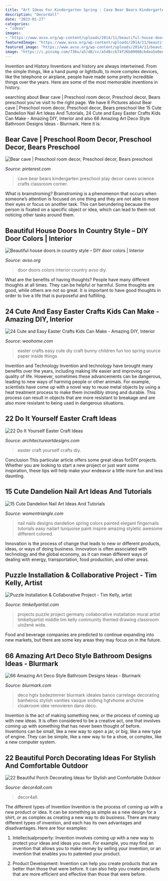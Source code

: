 ```yaml
---
title: "Art Ideas For Kindergarten Spring : Cave Bear Bears Kindergarten Preschool Play Decor Caves Science Crafts Classroom Corner"
description: "Decor4all"
date: "2023-01-27"
categories:
- "ideas"
images:
- "https://www.avso.org/wp-content/uploads/2014/11/beautiful-house-doors-in-country-style-diy-door-colors-1415027696.jpg"
featuredImage: "https://www.avso.org/wp-content/uploads/2014/11/beautiful-house-doors-in-country-style-diy-door-colors-1415027696.jpg"
featured_image: "https://www.avso.org/wp-content/uploads/2014/11/beautiful-house-doors-in-country-style-diy-door-colors-1415027696.jpg"
image: "https://i.pinimg.com/736x/a5/d8/cc/a5d8cc674f26b89008cbdea5e0ed4bc7--class-room-teddy-bears.jpg"
---
```



Invention and History
Inventions and history are always intertwined. From the simple things, like a hand pump or lightbulb, to more complex devices, like the telephone or airplane, people have made some pretty incredible things over the years. Here are some of the most memorable inventions in history.

	

		
searching about Bear cave | Preschool room decor, Preschool decor, Bears preschool you've visit to the right page. We have 8 Pictures about Bear cave | Preschool room decor, Preschool decor, Bears preschool like 15 Cute Dandelion Nail Art Ideas And Tutorials, 24 Cute and Easy Easter Crafts Kids Can Make - Amazing DIY, Interior and also 66 Amazing Art Deco Style Bathroom Designs Ideas - Blurmark. Here it is:
		
    
## Bear Cave | Preschool Room Decor, Preschool Decor, Bears Preschool

<img loading=lazy src="https://i.pinimg.com/736x/a5/d8/cc/a5d8cc674f26b89008cbdea5e0ed4bc7--class-room-teddy-bears.jpg" onerror="this.onerror=null;this.src='https://tse4.mm.bing.net/th?id=OIP.t05wD7LaviGZHwyqmQoyZAAAAA&amp;pid=15.1';" alt="Bear cave | Preschool room decor, Preschool decor, Bears preschool">

_Source: pinterest.com_

>cave bear bears kindergarten preschool play decor caves science crafts classroom corner. 

	

What is brainstroming?
Brainstroming is a phenomenon that occurs when someone’s attention is focused on one thing and they are not able to move their eyes or focus on another task. This can berundering because the person is fixated on a specific object or idea, which can lead to them not noticing other tasks around them.

    
## Beautiful House Doors In Country Style – DIY Door Colors | Interior

<img loading=lazy src="https://www.avso.org/wp-content/uploads/2014/11/beautiful-house-doors-in-country-style-diy-door-colors-1415027696.jpg" onerror="this.onerror=null;this.src='https://tse3.mm.bing.net/th?id=OIP.aDD1YXmyYSrdzOd034BufwHaKe&amp;pid=15.1';" alt="Beautiful house doors in country style – DIY door colors | Interior">

_Source: avso.org_

>door doors colors interior country avso diy. 

	

What are the benefits of having thoughts?
People have many different thoughts at all times. They can be helpful or harmful. Some thoughts are good, while others are not so great. It is important to have good thoughts in order to live a life that is purposeful and fulfilling.

    
## 24 Cute And Easy Easter Crafts Kids Can Make - Amazing DIY, Interior

<img loading=lazy src="http://www.woohome.com/wp-content/uploads/2014/04/Easter-Crafts-for-Kids-23.jpg" onerror="this.onerror=null;this.src='https://tse1.mm.bing.net/th?id=OIP.oxBblqw7AF6DXZUOU3_wCwHaLH&amp;pid=15.1';" alt="24 Cute and Easy Easter Crafts Kids Can Make - Amazing DIY, Interior">

_Source: woohome.com_

>easter crafts easy cute diy craft bunny children fun too spring source paper inside things. 

	

Invention and Technology
Invention and technology have brought many benefits over the years, including making life easier and improving our quality of life. However, sometimes these advancements can be dangerous, leading to new ways of harming people or other animals. For example, scientists have come up with a novel way to reuse metal objects by using a heat treatment process to make them incredibly strong and durable. This process can result in objects that are more resistant to breakage and are also more resistant to being used in dangerous situations.

    
## 22 Do It Yourself Easter Craft Ideas

<img loading=lazy src="https://www.architectureartdesigns.com/wp-content/uploads/2013/03/Easy-Easter-DIY-Crafts-Egg-Center-Piece-How-To.jpg" onerror="this.onerror=null;this.src='https://tse1.mm.bing.net/th?id=OIP.3OCKz07_gTnaUzxNzhmjwgHaTv&amp;pid=15.1';" alt="22 Do It Yourself Easter Craft Ideas">

_Source: architectureartdesigns.com_

>easter craft yourself crafts diy. 

	

Conclusion
This particular article offers some great ideas forDIY projects. Whether you are looking to start a new project or just want some inspiration, these tips will help make your endeavor a little more fun and less daunting.

    
## 15 Cute Dandelion Nail Art Ideas And Tutorials

<img loading=lazy src="https://www.womentriangle.com/wp-content/uploads/2015/05/dandelion-nail-art-5.jpg" onerror="this.onerror=null;this.src='https://tse1.mm.bing.net/th?id=OIP.EcORPi59bJT3e4Evsq6QfQHaLK&amp;pid=15.1';" alt="15 Cute Dandelion Nail Art Ideas And Tutorials">

_Source: womentriangle.com_

>nail nails designs dandelion spring colors painted elegant fingernails tutorials easy nailart turquoise paint inspire amazing styletic awesome different colored. 

	

Innovation is the process of change that leads to new or different products, ideas, or ways of doing business. Innovation is often associated with technology and the global economy, as it can mean different ways of dealing with energy, transportation, food production, and other areas.

    
## Puzzle Installation &amp; Collaborative Project - Tim Kelly, Artist

<img loading=lazy src="https://www.timkellyartist.com/puzzle_germany_23.jpg" onerror="this.onerror=null;this.src='https://tse4.mm.bing.net/th?id=OIP.mmirb8tdb61YmzFV21m0ZwHaLH&amp;pid=15.1';" alt="Puzzle Installation &amp; Collaborative Project - Tim Kelly, artist">

_Source: timkellyartist.com_

>projects puzzle project germany collaborative installation mural artist timkellyartist middle tim kelly community themed drawing classroom uložené wide. 

	

Food and beverage companies are predicted to continue expanding into new markets, but there are some key areas they may focus on in the future.

    
## 66 Amazing Art Deco Style Bathroom Designs Ideas - Blurmark

<img loading=lazy src="https://www.blurmark.com/wp-content/uploads/2017/01/Powder-Room-Featuring-a-Black-Tile-Wall-Art-Deco-Style-Bathroom-Design.jpg" onerror="this.onerror=null;this.src='https://tse4.mm.bing.net/th?id=OIP.5ujKASt5w3naZ4Dd9T8uvwHaLH&amp;pid=15.1';" alt="66 Amazing Art Deco Style Bathroom Designs Ideas - Blurmark">

_Source: blurmark.com_

>deco hgtv badezimmer blurmark ideales banos carrelage decorating banheiros stylish vanities vasque sndimg hgtvhome archzine cloakroom idée renovieren dans déco. 

	

Invention is the act of making something new, or the process of coming up with new ideas. It is often considered to be a creative act, one that involves coming up with something that has never been thought of before. Inventions can be small, like a new way to open a jar, or big, like a new type of engine. They can be simple, like a new way to tie a shoe, or complex, like a new computer system.

    
## 22 Beautiful Porch Decorating Ideas For Stylish And Comfortable Outdoor

<img loading=lazy src="https://decor4all.com/wp-content/uploads/2013/05/porch-decorating-outdoor-furniture-summer-home-decor-17.jpg" onerror="this.onerror=null;this.src='https://tse4.mm.bing.net/th?id=OIP.BrVgBC1COXHctEmBopUnJAHaK5&amp;pid=15.1';" alt="22 Beautiful Porch Decorating Ideas for Stylish and Comfortable Outdoor">

_Source: decor4all.com_

>decor4all. 

	

The different types of Invention
Invention is the process of coming up with a new product or idea. It can be something as simple as a new design for a shirt, or as complex as creating a new way to do business. There are many different types of invention, and each has its own advantages and disadvantages. Here are four examples: 
1. Intellectualproperty: Invention involves coming up with a new way to protect your ideas and ideas you own. For example, you may find an invention that allows you to make money by selling your invention, or an invention that enables you to patented your product. 

2. Product Development: Invention can help you create products that are better than those that were before. It can also help you create products that are more efficient and effective than those that were before. 


